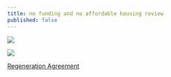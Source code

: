 ```yaml
---
title: no funding and no affordable housing review
published: false
---
```


![](http://35percent.org/img/fundingra.png)

![](http://35percent.org/img/vreviewra.png)

[Regeneration Agreement](https://files.whatdotheyknow.com/request/heygate_estate_development_partn/191203%2020141201_Lend%20Lease_2014%20Deed%20of%20Variation_COMPLETE.pdf%20EIR%201351433_Redacted.pdf)
